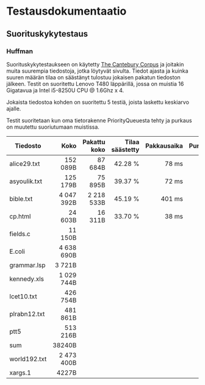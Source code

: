 # Testausdokumentaatio

## Suorituskykytestaus

### Huffman

Suorituskykytestaukseen on käytetty [The Cantebury Corpus](http://corpus.canterbury.ac.nz/descriptions/) ja joitakin muita suurempia tiedostoja, jotka löytyvät sivulta. Tiedot ajasta ja kuinka suuren määrän tilaa on säästänyt tulostuu jokaisen pakatun tiedoston jälkeen. 
Testit on suoritettu Lenovo T480 läppärillä, jossa on muistia 16 Gigatavua ja Intel i5-8250U CPU @ 1.6Ghz x 4.

Jokaista tiedostoa kohden on suoritettu 5 testiä, joista laskettu keskiarvo ajalle.

Testit suoritetaan kun oma tietorakenne PriorityQueuesta tehty ja purkaus on muutettu suoriutumaan muistissa.

| Tiedosto     |       Koko | Pakattu koko | Tilaa säästetty  | Pakkausaika | Purkausaika   | .tar.gz |
| -----------  | ---------: | -----------: | ----------------:| ----------: | ------------: | -------:|
| alice29.txt  |   152 089B |     87 684B  |          42.28 % |      78 ms  |               |         |
| asyoulik.txt |   125 179B |     75 895B  |          39.37 % |      72 ms  |               |         |
| bible.txt    | 4 047 392B |  2 218 533B  |          45.19 % |     401 ms  |               |         |
| cp.html      |    24 603B |     16 311B  |          33.70 % |      38 ms  |               |         |
| fields.c     |    11 150B |              |                  |             |               |         |
| E.coli       | 4 638 690B |              |                  |             |               |         |
| grammar.lsp  |     3 721B |              |                  |             |               |         |
| kennedy.xls  | 1 029 744B |              |                  |             |               |         |
| lcet10.txt   |   426 754B |              |                  |             |               |         |
| plrabn12.txt |   481 861B |              |                  |             |               |         |
| ptt5         |   513 216B |              |                  |             |               |         |
| sum          |     38240B |              |                  |             |               |         |
| world192.txt | 2 473 400B |              |                  |             |               |         |
| xargs.1      |      4227B |              |                  |             |               |         |

